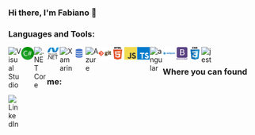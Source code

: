 ### Hi there, I'm Fabiano 👋

### Languages and Tools:

<img align="left" alt="Visual Studio" width="26px" src="https://visualstudio.microsoft.com/wp-content/uploads/2019/06/BrandVisualStudioWin2019-3.svg" />
<img align="left" alt="C#" width="26px" src="https://raw.githubusercontent.com/github/explore/80688e429a7d4ef2fca1e82350fe8e3517d3494d/topics/csharp/csharp.png" />
<img align="left" alt=".NET Core" width="26px" src="https://adrianwilczynski.gallerycdn.vsassets.io/extensions/adrianwilczynski/asp-net-core-switcher/2.0.2/1577043327534/Microsoft.VisualStudio.Services.Icons.Default" />
<img align="left" alt="dotnet" width=26" src="https://raw.githubusercontent.com/devicons/devicon/master/icons/dot-net/dot-net-original-wordmark.svg" />
<img align="left" alt="Xamarin" width="26px" src="https://raw.githubusercontent.com/detain/svg-logos/780f25886640cef088af994181646db2f6b1a3f8/svg/xamarin.svg" />
<img align="left" alt="SQL" width="26px" src="https://raw.githubusercontent.com/github/explore/80688e429a7d4ef2fca1e82350fe8e3517d3494d/topics/sql/sql.png" />
<img align="left" alt="Azure" width="26px" src="https://www.vectorlogo.zone/logos/microsoft_azure/microsoft_azure-icon.svg" />
<img align="left" alt="Git" width="26px" src="https://raw.githubusercontent.com/github/explore/80688e429a7d4ef2fca1e82350fe8e3517d3494d/topics/git/git.png" />
<img align="left" alt="html5" width=26" src="https://raw.githubusercontent.com/devicons/devicon/master/icons/html5/html5-original-wordmark.svg" />
<img align="left" alt="javascript" width=26" src="https://raw.githubusercontent.com/devicons/devicon/master/icons/javascript/javascript-original.svg" />
<img align="left" alt="typescript" width=26" src="https://raw.githubusercontent.com/devicons/devicon/master/icons/typescript/typescript-original.svg" />
<img align="left" alt="angular" width=26" src="https://angular.io/assets/images/logos/angular/angular.svg" />
<img align="left" alt="webpack" width=26" src="https://raw.githubusercontent.com/devicons/devicon/d00d0969292a6569d45b06d3f350f463a0107b0d/icons/webpack/webpack-original-wordmark.svg" />
<img align="left" alt="bootstrap" width=26" src="https://raw.githubusercontent.com/devicons/devicon/master/icons/bootstrap/bootstrap-plain-wordmark.svg" />
<img align="left" alt="css3" width=26" src="https://raw.githubusercontent.com/devicons/devicon/master/icons/css3/css3-original-wordmark.svg" />
<img align="left" alt="jest" width=26" src="https://www.vectorlogo.zone/logos/jestjsio/jestjsio-icon.svg" />
<br />

### Where you can found me:

[<img align="left" alt="LinkedIn" width="22px" src="https://cdn.jsdelivr.net/npm/simple-icons@v3/icons/linkedin.svg" />][linkedin]

[linkedin]: https://linkedin.com/in/www.linkedin.com/in/fabiano-lecce
